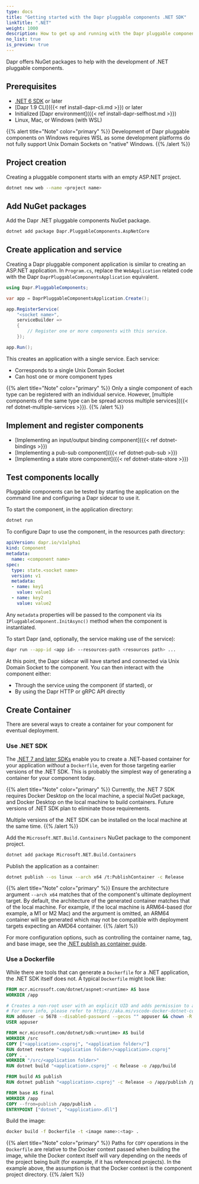 ```yaml
---
type: docs
title: "Getting started with the Dapr pluggable components .NET SDK"
linkTitle: ".NET"
weight: 1000
description: How to get up and running with the Dapr pluggable components .NET SDK
no_list: true
is_preview: true
---
```


Dapr offers NuGet packages to help with the development of .NET pluggable components.

## Prerequisites

- [.NET 6 SDK](https://dotnet.microsoft.com/en-us/download/dotnet) or later
- [Dapr 1.9 CLI]({{< ref install-dapr-cli.md >}}) or later
- Initialized [Dapr environment]({{< ref install-dapr-selfhost.md >}})
- Linux, Mac, or Windows (with WSL)

{{% alert title="Note" color="primary" %}}
Development of Dapr pluggable components on Windows requires WSL as some development platforms do not fully support Unix Domain Sockets on "native" Windows.
{{% /alert %}}

## Project creation

Creating a pluggable component starts with an empty ASP.NET project.

```bash
dotnet new web --name <project name>
```

## Add NuGet packages

Add the Dapr .NET pluggable components NuGet package.

```bash
dotnet add package Dapr.PluggableComponents.AspNetCore
```

## Create application and service

Creating a Dapr pluggable component application is similar to creating an ASP.NET application.  In `Program.cs`, replace the `WebApplication` related code with the Dapr `DaprPluggableComponentsApplication` equivalent.

```csharp
using Dapr.PluggableComponents;

var app = DaprPluggableComponentsApplication.Create();

app.RegisterService(
    "<socket name>",
    serviceBuilder =>
    {
        // Register one or more components with this service.
    });

app.Run();
```

This creates an application with a single service. Each service:

- Corresponds to a single Unix Domain Socket
- Can host one or more component types

{{% alert title="Note" color="primary" %}}
Only a single component of each type can be registered with an individual service. However, [multiple components of the same type can be spread across multiple services]({{< ref dotnet-multiple-services >}}).
{{% /alert %}}

## Implement and register components

 - [Implementing an input/output binding component]({{< ref dotnet-bindings >}})
 - [Implementing a pub-sub component]({{< ref dotnet-pub-sub >}})
 - [Implementing a state store component]({{< ref dotnet-state-store >}})

## Test components locally

Pluggable components can be tested by starting the application on the command line and configuring a Dapr sidecar to use it.

To start the component, in the application directory:

```bash
dotnet run
```

To configure Dapr to use the component, in the resources path directory:

```yaml
apiVersion: dapr.io/v1alpha1
kind: Component
metadata:
  name: <component name>
spec:
  type: state.<socket name>
  version: v1
  metadata:
  - name: key1
    value: value1
  - name: key2
    value: value2
```

Any `metadata` properties will be passed to the component via its `IPluggableComponent.InitAsync()` method when the component is instantiated.

To start Dapr (and, optionally, the service making use of the service):

```bash
dapr run --app-id <app id> --resources-path <resources path> ...
```

At this point, the Dapr sidecar will have started and connected via Unix Domain Socket to the component. You can then interact with the component either:
- Through the service using the component (if started), or 
- By using the Dapr HTTP or gRPC API directly

## Create Container

There are several ways to create a container for your component for eventual deployment.

### Use .NET SDK

The [.NET 7 and later SDKs](https://dotnet.microsoft.com/en-us/download/dotnet) enable you to create a .NET-based container for your application *without* a `Dockerfile`, even for those targeting earlier versions of the .NET SDK. This is probably the simplest way of generating a container for your component today.

{{% alert title="Note" color="primary" %}}
Currently, the .NET 7 SDK requires Docker Desktop on the local machine, a special NuGet package, and Docker Desktop on the local machine to build containers. Future versions of .NET SDK plan to eliminate those requirements.

Multiple versions of the .NET SDK can be installed on the local machine at the same time.
{{% /alert %}}

Add the `Microsoft.NET.Build.Containers` NuGet package to the component project.

```bash
dotnet add package Microsoft.NET.Build.Containers
```

Publish the application as a container:

```bash
dotnet publish --os linux --arch x64 /t:PublishContainer -c Release
```

{{% alert title="Note" color="primary" %}}
Ensure the architecture argument `--arch x64` matches that of the component's ultimate deployment target. By default, the architecture of the generated container matches that of the local machine. For example, if the local machine is ARM64-based (for example, a M1 or M2 Mac) and the argument is omitted, an ARM64 container will be generated which may not be compatible with deployment targets expecting an AMD64 container.
{{% /alert %}}

For more configuration options, such as controlling the container name, tag, and base image, see the [.NET publish as container guide](https://learn.microsoft.com/en-us/dotnet/core/docker/publish-as-container).

### Use a Dockerfile

While there are tools that can generate a `Dockerfile` for a .NET application, the .NET SDK itself does not. A typical `Dockerfile` might look like:

```dockerfile
FROM mcr.microsoft.com/dotnet/aspnet:<runtime> AS base
WORKDIR /app

# Creates a non-root user with an explicit UID and adds permission to access the /app folder
# For more info, please refer to https://aka.ms/vscode-docker-dotnet-configure-containers
RUN adduser -u 5678 --disabled-password --gecos "" appuser && chown -R appuser /app
USER appuser

FROM mcr.microsoft.com/dotnet/sdk:<runtime> AS build
WORKDIR /src
COPY ["<application>.csproj", "<application folder>/"]
RUN dotnet restore "<application folder>/<application>.csproj"
COPY . .
WORKDIR "/src/<application folder>"
RUN dotnet build "<application>.csproj" -c Release -o /app/build

FROM build AS publish
RUN dotnet publish "<application>.csproj" -c Release -o /app/publish /p:UseAppHost=false

FROM base AS final
WORKDIR /app
COPY --from=publish /app/publish .
ENTRYPOINT ["dotnet", "<application>.dll"]
```

Build the image:

```bash
docker build -f Dockerfile -t <image name>:<tag> .
```

{{% alert title="Note" color="primary" %}}
Paths for `COPY` operations in the `Dockerfile` are relative to the Docker context passed when building the image, while the Docker context itself will vary depending on the needs of the project being built (for example, if it has referenced projects). In the example above, the assumption is that the Docker context is the component project directory.
{{% /alert %}}
